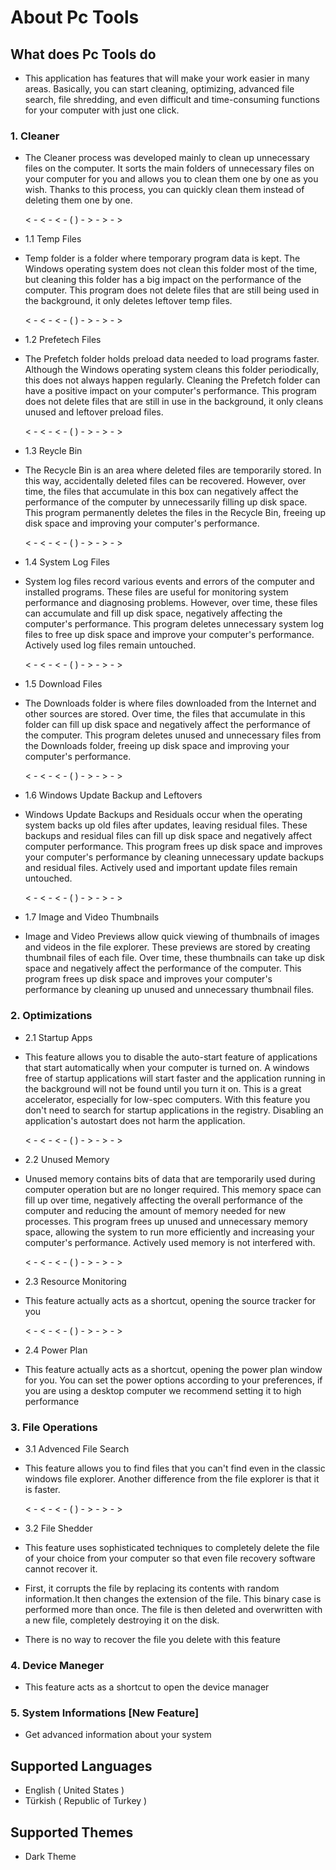# About Pc Tools

## What does Pc Tools do
- This application has features that will make your work easier in many areas. Basically, you can start cleaning, optimizing, advanced file search, file shredding, and even difficult and time-consuming functions for your computer with just one click.

### 1. Cleaner
- The Cleaner process was developed mainly to clean up unnecessary files on the computer. It sorts the main folders of unnecessary files on your computer for you and allows you to clean them one by one as you wish. Thanks to this process, you can quickly clean them instead of deleting them one by one.

  < - < - < - ( ) - > - > - >

- 1.1 Temp Files
- Temp folder is a folder where temporary program data is kept. The Windows operating system does not clean this folder most of the time, but cleaning this folder has a big impact on the performance of the computer. This program does not delete files that are still being used in the background, it only deletes leftover temp files.

  < - < - < - ( ) - > - > - >

- 1.2 Prefetech Files
- The Prefetch folder holds preload data needed to load programs faster. Although the Windows operating system cleans this folder periodically, this does not always happen regularly. Cleaning the Prefetch folder can have a positive impact on your computer's performance. This program does not delete files that are still in use in the background, it only cleans unused and leftover preload files.

  < - < - < - ( ) - > - > - >

- 1.3 Reycle Bin
- The Recycle Bin is an area where deleted files are temporarily stored. In this way, accidentally deleted files can be recovered. However, over time, the files that accumulate in this box can negatively affect the performance of the computer by unnecessarily filling up disk space. This program permanently deletes the files in the Recycle Bin, freeing up disk space and improving your computer's performance.

  < - < - < - ( ) - > - > - >

- 1.4 System Log Files
- System log files record various events and errors of the computer and installed programs. These files are useful for monitoring system performance and diagnosing problems. However, over time, these files can accumulate and fill up disk space, negatively affecting the computer's performance. This program deletes unnecessary system log files to free up disk space and improve your computer's performance. Actively used log files remain untouched.

  < - < - < - ( ) - > - > - >

- 1.5 Download Files
- The Downloads folder is where files downloaded from the Internet and other sources are stored. Over time, the files that accumulate in this folder can fill up disk space and negatively affect the performance of the computer. This program deletes unused and unnecessary files from the Downloads folder, freeing up disk space and improving your computer's performance.

  < - < - < - ( ) - > - > - >

- 1.6 Windows Update Backup and Leftovers
- Windows Update Backups and Residuals occur when the operating system backs up old files after updates, leaving residual files. These backups and residual files can fill up disk space and negatively affect computer performance. This program frees up disk space and improves your computer's performance by cleaning unnecessary update backups and residual files. Actively used and important update files remain untouched.

  < - < - < - ( ) - > - > - >

- 1.7 Image and Video Thumbnails
- Image and Video Previews allow quick viewing of thumbnails of images and videos in the file explorer. These previews are stored by creating thumbnail files of each file. Over time, these thumbnails can take up disk space and negatively affect the performance of the computer. This program frees up disk space and improves your computer's performance by cleaning up unused and unnecessary thumbnail files.

### 2. Optimizations

- 2.1 Startup Apps
- This feature allows you to disable the auto-start feature of applications that start automatically when your computer is turned on. A windows free of startup applications will start faster and the application running in the background will not be found until you turn it on. This is a great accelerator, especially for low-spec computers. With this feature you don't need to search for startup applications in the registry. Disabling an application's autostart does not harm the application.

  < - < - < - ( ) - > - > - >

- 2.2 Unused Memory
- Unused memory contains bits of data that are temporarily used during computer operation but are no longer required. This memory space can fill up over time, negatively affecting the overall performance of the computer and reducing the amount of memory needed for new processes. This program frees up unused and unnecessary memory space, allowing the system to run more efficiently and increasing your computer's performance. Actively used memory is not interfered with.

  < - < - < - ( ) - > - > - >

- 2.3 Resource Monitoring
- This feature actually acts as a shortcut, opening the source tracker for you

  < - < - < - ( ) - > - > - >

- 2.4 Power Plan
- This feature actually acts as a shortcut, opening the power plan window for you. You can set the power options according to your preferences, if you are using a desktop computer we recommend setting it to high performance

### 3. File Operations

- 3.1 Advenced File Search
- This feature allows you to find files that you can't find even in the classic windows file explorer. Another difference from the file explorer is that it is faster.

  < - < - < - ( ) - > - > - >

- 3.2 File Shedder
- This feature uses sophisticated techniques to completely delete the file of your choice from your computer so that even file recovery software cannot recover it.
- First, it corrupts the file by replacing its contents with random information.It then changes the extension of the file. This binary case is performed more than once. The file is then deleted and overwritten with a new file, completely destroying it on the disk.
- There is no way to recover the file you delete with this feature

### 4. Device Maneger

- This feature acts as a shortcut to open the device manager

### 5. System Informations [New Feature]

- Get advanced information about your system

## Supported Languages

- English ( United States )
- Türkish ( Republic of Turkey )

## Supported Themes

- Dark Theme
